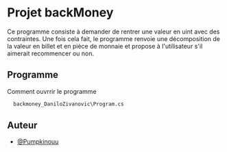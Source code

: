 # Projet backMoney

Ce programme consiste à demander de rentrer une valeur en uint avec des contraintes. Une fois cela fait, le programme renvoie une décomposition de la valeur en billet et en pièce de monnaie et propose à l'utilisateur s'il aimerait recommencer ou non. 

## Programme

Comment ouvrrir le programme

```bash
  backmoney_DaniloZivanovic\Program.cs
```
    
## Auteur

- [@Pumpkinouu](https://github.com/Pumpkinouu)
